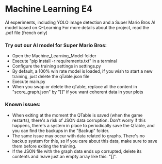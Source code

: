 # Machine Learning E4
AI experiments, including YOLO image detection and a Super Mario Bros AI model based on Q-Learning
For more details about the project, read the .pdf file (french only)

### Try out our AI model for Super Mario Bros:
- Open the Machine_Learning_Model folder
- Execute "pip install -r requirements.txt" in a terminal
- Configure the training settings in settings.py
- By default, a 100% win rate model is loaded, if you wish to start a new training, just delete the qTable.json file
- Execute main.py
- When you swap or delete the qTable, replace all the content in "score_graph.json" by "[]" if you want coherent data in your plots

### Known issues:
- When exiting at the moment the QTable is saved (when the game restarts), there's a risk of JSON data corruption. Don't worry if this happens, there's a system in place to periodically save the QTable, and you can find the backups in the "Backup" folder.
- The same issue may occur with data related to graphs. There's no backup system for this, so if you care about this data, make sure to save them before exiting the training.
- If the JSON file with the graph data ends up corrupted, delete its contents and leave just an empty array like this: "[]".